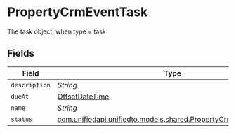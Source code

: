 # PropertyCrmEventTask

The task object, when type = task


## Fields

| Field                                                                                                                  | Type                                                                                                                   | Required                                                                                                               | Description                                                                                                            |
| ---------------------------------------------------------------------------------------------------------------------- | ---------------------------------------------------------------------------------------------------------------------- | ---------------------------------------------------------------------------------------------------------------------- | ---------------------------------------------------------------------------------------------------------------------- |
| `description`                                                                                                          | *String*                                                                                                               | :heavy_minus_sign:                                                                                                     | N/A                                                                                                                    |
| `dueAt`                                                                                                                | [OffsetDateTime](https://docs.oracle.com/javase/8/docs/api/java/time/OffsetDateTime.html)                              | :heavy_minus_sign:                                                                                                     | N/A                                                                                                                    |
| `name`                                                                                                                 | *String*                                                                                                               | :heavy_minus_sign:                                                                                                     | N/A                                                                                                                    |
| `status`                                                                                                               | [com.unifiedapi.unifiedto.models.shared.PropertyCrmEventTaskStatus](../../models/shared/PropertyCrmEventTaskStatus.md) | :heavy_minus_sign:                                                                                                     | N/A                                                                                                                    |